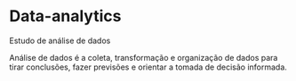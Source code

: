 # Data-analytics
Estudo de análise de dados

Análise de dados é a coleta, transformação e organização de dados para tirar conclusões, fazer previsões e orientar a tomada de decisão informada.
